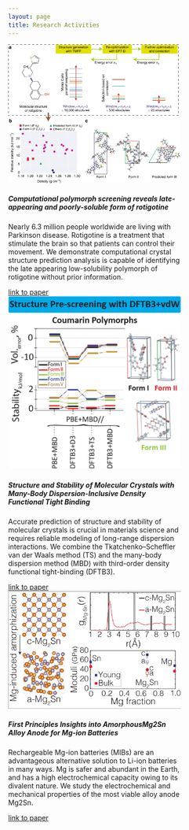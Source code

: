 ```yaml
---
layout: page
title: Research Activities
---
```


<div class="card-deck">
    <div class="card text-white bg-dark mb-3" style="max-width: 22rem;">
        <img class="card-img-top" src="/images/rotigotine.webp" alt="Card image
            cap">
        <div class="card-body">
            <h5 class="card-title">Computational polymorph screening reveals
                late-appearing and poorly-soluble form of rotigotine</h5>
            <p class="card-text">Nearly 6.3 million people worldwide are living
                with Parkinson disease. Rotigotine is a treatment that stimulate
                the brain so that patients can control their movement. We
                demonstrate computational crystal structure prediction analysis
                is capable of identifying the late appearing low-solubility
                polymorph of rotigotine without prior information.</p>
            <a href="https://www.nature.com/articles/s42004-019-0171-y"
                class="btn btn-primary">link to paper</a>
        </div>
    </div>
    <div class="card text-white bg-dark mb-3" style="max-width: 22rem;">
        <img class="card-img-top" src="/images/structural_stability.jpg"
            alt="Card image cap">
        <div class="card-body">
            <h5 class="card-title">Structure and Stability of Molecular Crystals
                with Many-Body Dispersion-Inclusive Density Functional Tight
                Binding</h5>
            <p class="card-text">Accurate prediction of structure and stability
                of molecular crystals is crucial in materials science and
                requires reliable modeling of long-range dispersion
                interactions. We combine the Tkatchenko–Scheffler van der Waals
                method (TS) and the many-body dispersion method (MBD) with
                third-order density functional tight-binding (DFTB3).</p>
            <a href="https://pubs.acs.org/doi/abs/10.1021/acs.jpclett.7b03234"
                class="btn btn-primary">link to paper</a>
        </div>
    </div>
    <div class="card text-white bg-dark mb-3" style="max-width: 22rem;">
        <img class="card-img-top" src="/images/mg2sn.jpg" alt="Card image cap">
        <div class="card-body">
            <h5 class="card-title">First Principles Insights into AmorphousMg2Sn
                Alloy Anode for Mg-ion Batteries</h5>
            <p class="card-text">Rechargeable Mg-ion batteries (MIBs) are an
                advantageous alternative solution to Li-ion batteries in many
                ways. Mg is safer and abundant in the Earth, and has a high
                electrochemical capacity owing to its divalent nature. We study
                the electrochemical and mechanical properties of the most viable
                alloy anode Mg2Sn. </p>
            <a
                href="https://chemrxiv.org/articles/First_Principles_Insights_into_Amorphous_Mg2Sn_Alloy_Anode_for_Mg-ion_Batteries/6462887"
                class="btn btn-primary">link to paper</a>
        </div>
    </div>
</div>


